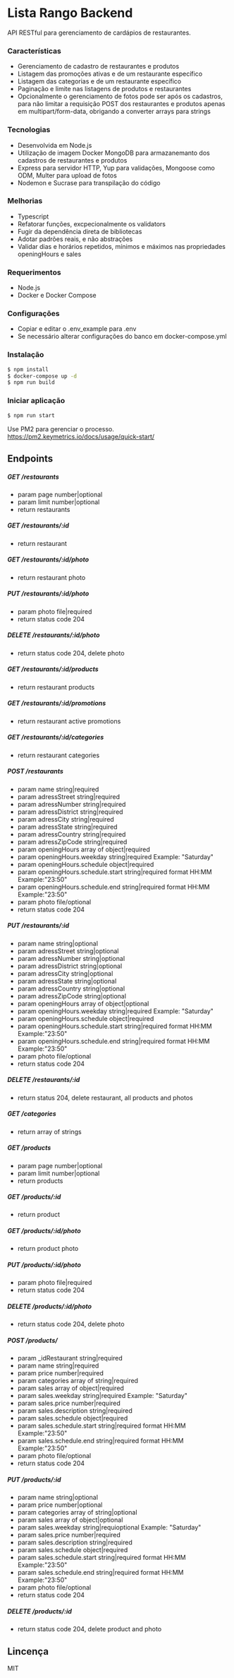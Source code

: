 # Lista Rango Backend

API RESTful para gerenciamento de cardápios de restaurantes.

### Características

- Gerenciamento de cadastro de restaurantes e produtos
- Listagem das promoções ativas e de um restaurante específico
- Listagem das categorias e de um restaurante específico
- Paginação e limite nas listagens de produtos e restaurantes
- Opcionalmente o gerenciamento de fotos pode ser após os cadastros, para não limitar a requisição POST dos restaurantes e produtos apenas em multipart/form-data, obrigando a converter arrays para strings

### Tecnologias

- Desenvolvida em Node.js
- Utilização de imagem Docker MongoDB para armazanemanto dos cadastros de restaurantes e produtos
- Express para servidor HTTP, Yup para validações, Mongoose como ODM, Multer para upload de fotos
- Nodemon e Sucrase para transpilação do código

### Melhorias

- Typescript
- Refatorar funções, excpecionalmente os validators
- Fugir da dependência direta de bibliotecas
- Adotar padrões reais, e não abstrações
- Validar dias e horários repetidos, mínimos e máximos nas propriedades openingHours e sales

### Requerimentos

- Node.js
- Docker e Docker Compose

### Configurações

- Copiar e editar o .env_example para .env
- Se necessário alterar configurações do banco em docker-compose.yml

### Instalação

```sh
$ npm install
$ docker-compose up -d
$ npm run build
```

### Iniciar aplicação

```sh
$ npm run start
```

Use PM2 para gerenciar o processo. https://pm2.keymetrics.io/docs/usage/quick-start/

## Endpoints

##### GET /restaurants

- param page number|optional
- param limit number|optional
- return restaurants

##### GET /restaurants/:id

- return restaurant

##### GET /restaurants/:id/photo

- return restaurant photo

##### PUT /restaurants/:id/photo

- param photo file|required
- return status code 204

##### DELETE /restaurants/:id/photo

- return status code 204, delete photo

##### GET /restaurants/:id/products

- return restaurant products

##### GET /restaurants/:id/promotions

- return restaurant active promotions

##### GET /restaurants/:id/categories

- return restaurant categories

##### POST /restaurants

- param name string|required
- param adressStreet string|required
- param adressNumber string|required
- param adressDistrict string|required
- param adressCity string|required
- param adressState string|required
- param adressCountry string|required
- param adressZipCode string|required
- param openingHours array of object|required
- param openingHours.weekday string|required Example: "Saturday"
- param openingHours.schedule object|required
- param openingHours.schedule.start string|required format HH:MM Example:"23:50"
- param openingHours.schedule.end string|required format HH:MM Example:"23:50"
- param photo file/optional
- return status code 204

##### PUT /restaurants/:id

- param name string|optional
- param adressStreet string|optional
- param adressNumber string|optional
- param adressDistrict string|optional
- param adressCity string|optional
- param adressState string|optional
- param adressCountry string|optional
- param adressZipCode string|optional
- param openingHours array of object|optional
- param openingHours.weekday string|required Example: "Saturday"
- param openingHours.schedule object|required
- param openingHours.schedule.start string|required format HH:MM Example:"23:50"
- param openingHours.schedule.end string|required format HH:MM Example:"23:50"
- param photo file/optional
- return status code 204

##### DELETE /restaurants/:id

- return status 204, delete restaurant, all products and photos

##### GET /categories

- return array of strings

##### GET /products

- param page number|optional
- param limit number|optional
- return products

##### GET /products/:id

- return product

##### GET /products/:id/photo

- return product photo

##### PUT /products/:id/photo

- param photo file|required
- return status code 204

##### DELETE /products/:id/photo

- return status code 204, delete photo

##### POST /products/

- param \_idRestaurant string|required
- param name string|required
- param price number|required
- param categories array of string|required
- param sales array of object|required
- param sales.weekday string|required Example: "Saturday"
- param sales.price number|required
- param sales.description string|required
- param sales.schedule object|required
- param sales.schedule.start string|required format HH:MM Example:"23:50"
- param sales.schedule.end string|required format HH:MM Example:"23:50"
- param photo file/optional
- return status code 204

##### PUT /products/:id

- param name string|optional
- param price number|optional
- param categories array of string|optional
- param sales array of object|optional
- param sales.weekday string|requioptional Example: "Saturday"
- param sales.price number|required
- param sales.description string|required
- param sales.schedule object|required
- param sales.schedule.start string|required format HH:MM Example:"23:50"
- param sales.schedule.end string|required format HH:MM Example:"23:50"
- param photo file/optional
- return status code 204

##### DELETE /products/:id

- return status code 204, delete product and photo

## Lincença

MIT
